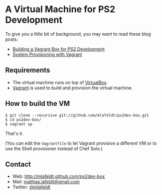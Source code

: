 A Virtual Machine for PS2 Development
=====================================

To give you a little bit of background, you may want to read these blog posts:

- [Building a Vagrant Box for PS2 Development][blog-1]
- [System Provisioning with Vagrant][blog-2]


Requirements
------------

- The virtual machine runs on top of [VirtualBox].
- [Vagrant] is used to build and provision the virtual machine.


## How to build the VM

    $ git clone --recursive git://github.com/mlafeldt/ps2dev-box.git
    $ cd ps2dev-box/
    $ vagrant up

That's it.

(You can edit the `Vagrantfile` to let Vagrant provision a different VM or to use
the Shell provisioner instead of Chef Solo.)


## Contact

* Web: <http://mlafeldt.github.com/ps2dev-box>
* Mail: <mathias.lafeldt@gmail.com>
* Twitter: [@mlafeldt](https://twitter.com/mlafeldt)


[Vagrant]: http://vagrantup.com
[VirtualBox]: https://www.virtualbox.org
[blog-1]: http://mlafeldt.github.com/blog/2012/06/building-a-vagrant-box-for-ps2-development/
[blog-2]: http://mlafeldt.github.com/blog/2012/08/system-provisioning-with-vagrant/
